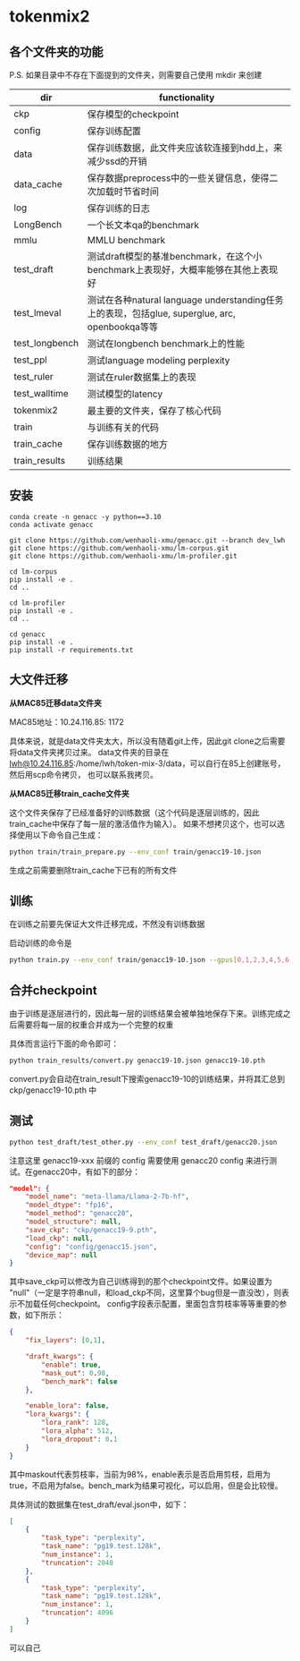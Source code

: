 # tokenmix2

## 各个文件夹的功能

P.S. 如果目录中不存在下面提到的文件夹，则需要自己使用 mkdir 来创建

| dir | functionality |
| --- | ------------- |
| ckp | 保存模型的checkpoint |
| config | 保存训练配置 |
| data | 保存训练数据，此文件夹应该软连接到hdd上，来减少ssd的开销 |
| data_cache | 保存数据preprocess中的一些关键信息，使得二次加载时节省时间 |
| log | 保存训练的日志 |
| LongBench | 一个长文本qa的benchmark |
| mmlu | MMLU benchmark |
| test_draft | 测试draft模型的基准benchmark，在这个小benchmark上表现好，大概率能够在其他上表现好 |
| test_lmeval | 测试在各种natural language understanding任务上的表现，包括glue, superglue, arc, openbookqa等等 |
| test_longbench | 测试在longbench benchmark上的性能 |
| test_ppl | 测试language modeling perplexity |
| test_ruler | 测试在ruler数据集上的表现 |
| test_walltime | 测试模型的latency |
| tokenmix2 | 最主要的文件夹，保存了核心代码 |
| train | 与训练有关的代码 |
| train_cache | 保存训练数据的地方 |
| train_results | 训练结果 |


## 安装

```
conda create -n genacc -y python==3.10
conda activate genacc

git clone https://github.com/wenhaoli-xmu/genacc.git --branch dev_lwh
git clone https://github.com/wenhaoli-xmu/lm-corpus.git
git clone https://github.com/wenhaoli-xmu/lm-profiler.git

cd lm-corpus
pip install -e .
cd ..

cd lm-profiler
pip install -e .
cd ..

cd genacc
pip install -e .
pip install -r requirements.txt
```


## 大文件迁移

**从MAC85迁移data文件夹**

MAC85地址：10.24.116.85: 1172

具体来说，就是data文件夹太大，所以没有随着git上传，因此git clone之后需要将data文件夹拷贝过来。
data文件夹的目录在 lwh@10.24.116.85:/home/lwh/token-mix-3/data，可以自行在85上创建账号，然后用scp命令拷贝，
也可以联系我拷贝。

**从MAC85迁移train_cache文件夹**

这个文件夹保存了已经准备好的训练数据（这个代码是逐层训练的，因此train_cache中保存了每一层的激活值作为输入）。
如果不想拷贝这个，也可以选择使用以下命令自己生成：

```bash
python train/train_prepare.py --env_conf train/genacc19-10.json
```

生成之前需要删除train_cache下已有的所有文件

## 训练

在训练之前要先保证大文件迁移完成，不然没有训练数据

启动训练的命令是

```bash
python train.py --env_conf train/genacc19-10.json --gpus[0,1,2,3,4,5,6,7] --num_layers 32
```

## 合并checkpoint

由于训练是逐层进行的，因此每一层的训练结果会被单独地保存下来。训练完成之后需要将每一层的权重合并成为一个完整的权重

具体而言运行下面的命令即可：

```bash
python train_results/convert.py genacc19-10.json genacc19-10.pth
```

convert.py会自动在train_result下搜索genacc19-10的训练结果，并将其汇总到 ckp/genacc19-10.pth 中

## 测试

```bash
python test_draft/test_other.py --env_conf test_draft/genacc20.json 
```

注意这里 genacc19-xxx 前缀的 config 需要使用 genacc20 config 来进行测试。在genacc20中，有如下的部分：

```json
"model": {
    "model_name": "meta-llama/Llama-2-7b-hf",
    "model_dtype": "fp16",
    "model_method": "genacc20",
    "model_structure": null,
    "save_ckp": "ckp/genacc19-9.pth",
    "load_ckp": null,
    "config": "config/genacc15.json",
    "device_map": null
}
```

其中save_ckp可以修改为自己训练得到的那个checkpoint文件。如果设置为 "null"（一定是字符串null，和load_ckp不同，这里算个bug但是一直没改），则表示不加载任何checkpoint。
config字段表示配置，里面包含剪枝率等等重要的参数，如下所示：

```json 
{
    "fix_layers": [0,1],

    "draft_kwargs": {
        "enable": true,
        "mask_out": 0.98,
        "bench_mark": false
    },

    "enable_lora": false,
    "lora_kwargs": {
        "lora_rank": 128,
        "lora_alpha": 512,
        "lora_dropout": 0.1
    }
}
```

其中maskout代表剪枝率，当前为98%，enable表示是否启用剪枝，启用为true，不启用为false。bench_mark为结果可视化，可以启用，但是会比较慢。


具体测试的数据集在test_draft/eval.json中，如下：
```json
[
    {
        "task_type": "perplexity",
        "task_name": "pg19.test.128k",
        "num_instance": 1,
        "truncation": 2048
    },
    {
        "task_type": "perplexity",
        "task_name": "pg19.test.128k",
        "num_instance": 1,
        "truncation": 4096
    }
]
```
可以自己